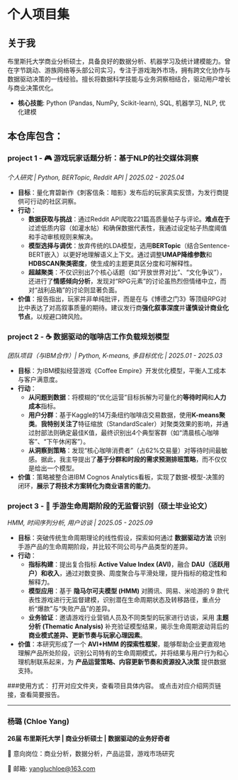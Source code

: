 # 个人项目集
## 关于我

布里斯托大学商业分析硕士，具备良好的数据分析、机器学习及统计建模能力。曾在字节跳动、游族网络等头部公司实习，专注于游戏海外市场，拥有跨文化协作与数据驱动决策的一线经验。擅长将数据科学技能与业务洞察相结合，驱动用户增长与商业决策优化。

- **核心技能**: Python (Pandas, NumPy, Scikit-learn), SQL, 机器学习, NLP, 优化建模
 


## 本仓库包含：

### project 1 - 🎮 游戏玩家话题分析：基于NLP的社交媒体洞察

*个人研究 | Python, BERTopic, Reddit API | 2025.02 - 2025.04*

- **目标**：量化育碧新作《刺客信条：暗影》发布后的玩家真实反馈，为发行商提供可行动的社区洞察。
- **行动**：
    - **数据获取与挑战**：通过Reddit API爬取221篇高质量帖子与评论。**难点在于**过滤低质内容（如灌水帖）和确保数据代表性，我通过设定帖子热度阈值和手动审核规则来解决。
    - **模型选择与调优**：放弃传统的LDA模型，选用**BERTopic**（结合Sentence-BERT嵌入）以更好地理解语义上下文。通过调整**UMAP降维参数**和**HDBSCAN聚类密度**，使生成的主题更具区分度和可解释性。
    - **超越聚类**：不仅识别出7个核心话题（如“开放世界对比”、“文化争议”），还进行了**情感倾向分析**，发现对“RPG元素”的讨论虽热烈但情绪中立，而对“战利品箱”的讨论则显著负面。
- **价值**：报告指出，玩家并非单纯批评，而是在与《博德之门3》等顶级RPG对比中表达了对高叙事质量的期待。建议发行商**强化叙事深度**并**谨慎设计商业化节点**，以规避口碑风险。



### project 2 - ☕ 数据驱动的咖啡店工作负载规划模型

*团队项目（与IBM合作）| Python, K-means, 多目标优化 | 2025.01 - 2025.03*

- **目标**：为IBM模拟经营游戏《Coffee Empire》开发优化模型，平衡人工成本与客户满意度。
- **行动**：
    - **从问题到数据**：将模糊的“优化运营”目标拆解为可量化的**等待时间**和**人力成本**指标。
    - **用户分群**：基于Kaggle的14万条纽约咖啡店交易数据，使用**K-means聚类**。**我特别关注了**特征缩放（StandardScaler）对聚类效果的影响，并通过肘部法则确定最佳K值，最终识别出4个典型客群（如“清晨核心咖啡客”、“下午休闲客”）。
    - **从洞察到策略**：发现“核心咖啡消费者”（占62%交易量）对等待时间最敏感。据此，我主导提出了**基于分群和时段的需求预测排班策略**，而不仅仅是给出一个模型。
- **价值**：策略被整合进IBM Cognos Analytics看板，实现了数据-模型-决策的闭环，**展示了将技术方案转化为商业语言的能力**。



### project 3 - 📱 手游生命周期阶段的无监督识别（硕士毕业论文）

*HMM, 时间序列分析, 用户访谈 | 2025.05 - 2025.09*

- **目标**：突破传统生命周期理论的线性假设，探索如何通过 **数据驱动方法** 识别手游产品的生命周期阶段，并比较不同公司与产品类型的差异。
- **行动**：
    - **指标构建**：提出复合指标 **Active Value Index (AVI)**，融合 **DAU（活跃用户）和收入**，通过对数变换、周度聚合与平滑处理，提升指标的稳定性和解释力。
    - **模型应用**：基于 **隐马尔可夫模型 (HMM)** 对腾讯、网易、米哈游的 9 款代表性游戏进行无监督建模，识别潜在生命周期状态及转移路径，重点分析“爆款”与“失败产品”的差异。
    - **业务验证**：邀请游戏行业营销人员及不同类型的玩家进行访谈，采用 **主题分析 (Thematic Analysis)** 补充验证模型结果，揭示生命周期波动背后的 **商业模式差异、更新节奏与玩家心理因素**。
- **价值**：本研究形成了一个 **AVI+HMM 的探索性框架**，能够帮助企业更直观地理解产品所处阶段，识别公司特有的生命周期模式，并将结果与用户行为和心理机制联系起来，为 **产品运营策略、内容更新节奏和资源投入决策** 提供数据支持。

###使用方式：
打开对应文件夹，查看项目具体内容。
或点击对应介绍网页链接，查看简要报告。

---

### 杨璐 (Chloe Yang)

**26届 布里斯托大学 | 商业分析硕士 | 数据驱动的业务好奇者**

📍 意向岗位：商业分析，数据分析，产品运营，游戏市场研究

📧 邮箱: [yangluchloe@163.com](mailto:yangluchloe@163.com)
